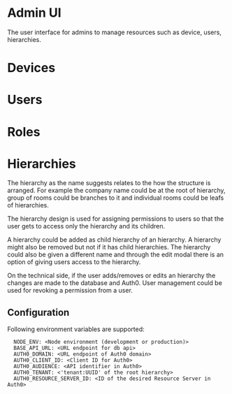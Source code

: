 # Admin UI

The user interface for admins to manage resources such as device, users,
hierarchies.

# Devices

# Users

# Roles

# Hierarchies

The hierarchy as the name suggests relates to the how the structure is arranged.
For example the company name could be at the root of hierarchy, group of rooms
could be branches to it and individual rooms could be leafs of hierarchies.

The hierarchy design is used for assigning permissions to users so that the user
gets to access only the hierarchy and its children.

A hierarchy could be added as child hierarchy of an hierarchy. A hierarchy might
also be removed but not if it has child hierarchies. The hierarchy could also be
given a different name and through the edit modal there is an option of giving
users access to the hierarchy.

On the technical side, if the user adds/removes or edits an hierarchy the
changes are made to the database and Auth0. User management could be used for
revoking a permission from a user.

## Configuration

Following environment variables are supported:

```
  NODE_ENV: <Node environment (development or production)>
  BASE_API_URL: <URL endpoint for db api>
  AUTH0_DOMAIN: <URL endpoint of Auth0 domain>
  AUTH0_CLIENT_ID: <Client ID for Auth0>
  AUTH0_AUDIENCE: <API identifier in Auth0>
  AUTH0_TENANT: <'tenant:UUID' of the root hierarchy>
  AUTH0_RESOURCE_SERVER_ID: <ID of the desired Resource Server in Auth0>
```
